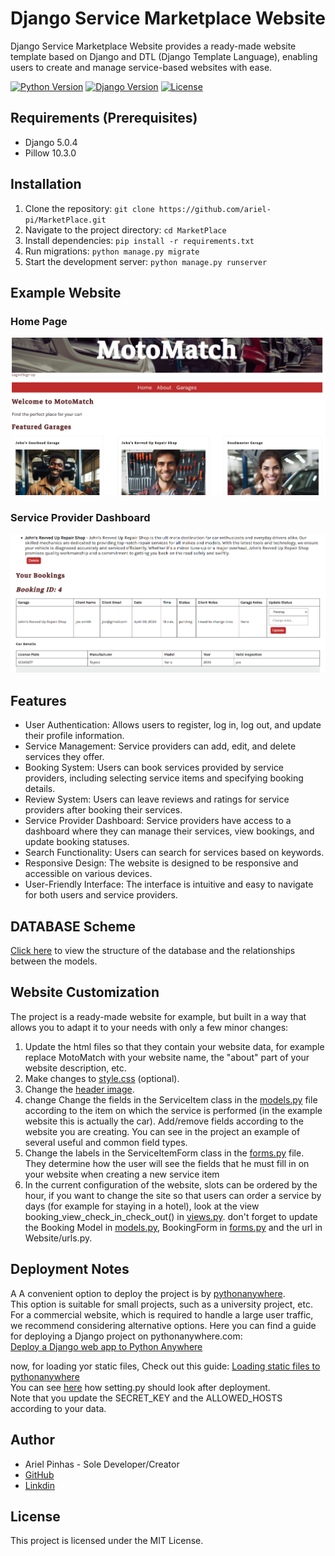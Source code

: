 # Django Service Marketplace Website

Django Service Marketplace Website provides a ready-made website template based on Django and DTL (Django Template Language), enabling users to create and manage service-based websites with ease.

[![Python Version](https://img.shields.io/badge/python-3.9-blue.svg)](https://www.python.org/downloads/release/python-390/)
[![Django Version](https://img.shields.io/badge/django-5.0.4-green.svg)](https://www.djangoproject.com/download/)
[![License](https://img.shields.io/badge/license-MIT-yellow.svg)](https://opensource.org/licenses/MIT)


## Requirements (Prerequisites)
- Django 5.0.4
- Pillow 10.3.0

## Installation
1. Clone the repository: `git clone https://github.com/ariel-pi/MarketPlace.git`
2. Navigate to the project directory: `cd MarketPlace`
3. Install dependencies: `pip install -r requirements.txt`
4. Run migrations: `python manage.py migrate`
5. Start the development server: `python manage.py runserver`

## Example Website

### Home Page
![Screenshot of Home Page](/MarketPlace/screenshots/Screenshot_home.png)

### Service Provider Dashboard
![Screenshot of Service Provider Dashboard](/MarketPlace/screenshots/Screenshot_service_provider_dashboard.png)

## Features
- User Authentication: Allows users to register, log in, log out, and update their profile information.
- Service Management: Service providers can add, edit, and delete services they offer.
- Booking System: Users can book services provided by service providers, including selecting service items and specifying booking details.
- Review System: Users can leave reviews and ratings for service providers after booking their services.
- Service Provider Dashboard: Service providers have access to a dashboard where they can manage their services, view bookings, and update booking statuses.
- Search Functionality: Users can search for services based on keywords.
- Responsive Design: The website is designed to be responsive and accessible on various devices.
- User-Friendly Interface: The interface is intuitive and easy to navigate for both users and service providers.

## DATABASE Scheme
[Click here](/database_scheme.svg) to view the structure of the database and the relationships between the models.


## Website Customization
The project is a ready-made website for example, but built in a way that allows you to adapt it to your needs with only a few minor changes:
1. Update the html files so that they contain your website data, for example replace MotoMatch with your website name, the "about" part of your website description, etc.
2. Make changes to [style.css](/MarketPlace/MarketPlaceWebsite/Website/static/css/style.css) (optional).
3. Change the [header image](/MarketPlace/MarketPlaceWebsite/Website/static/img/header_image.jpg).
4. change Change the fields in the ServiceItem class in the [models.py](/MarketPlace/MarketPlaceWebsite/Website/models.py) file according to the item on which the service is performed (in the example website this is actually the car).
Add/remove fields according to the website you are creating.
You can see in the project an example of several useful and common field types.
5. Change the labels in the ServiceItemForm class in the [forms.py](/MarketPlace/MarketPlaceWebsite/Website/forms.py) file.
They determine how the user will see the fields that he must fill in on your website when creating a new service item
6. In the current configuration of the website, slots can be ordered by the hour, if you want to change the site so that users can order a service by days (for example for staying in a hotel), look at the view booking_view_check_in_check_out() in [views.py](/MarketPlace/MarketPlaceWebsite/Website/views.py).
don't forget to update the Booking Model in [models.py](/MarketPlace/MarketPlaceWebsite/Website/models.py), BookingForm in [forms.py](/MarketPlace/MarketPlaceWebsite/Website/forms.py) and the url in Website/urls.py.


## Deployment Notes

A A convenient option to deploy the project is by [pythonanywhere](https://www.pythonanywhere.com/).<br>
This option is suitable for small projects, such as a university project, etc.<br>
For a commercial website, which is required to handle a large user traffic, we recommend considering alternative options.
Here you can find a guide for deploying a Django project on pythonanywhere.com:<br>
[Deploy a Django web app to Python Anywhere](https://www.youtube.com/watch?v=xtnUwvjOThg&ab_channel=CloudWithDjango)<br>

now, for loading yor static files, Check out this guide:
[Loading static files to pythonanywhere](https://help.pythonanywhere.com/pages/DjangoStaticFiles/)<br>
You can see [here](settings_for_deployment.py) how setting.py should look after deployment.<br>
Note that you update the SECRET_KEY and the ALLOWED_HOSTS according to your data.

## Author

- Ariel Pinhas - Sole Developer/Creator
- [GitHub](https://github.com/ariel-pi)
- [Linkdin](http://www.linkedin.com/in/ariel-pinhas)

## License
This project is licensed under the MIT License.

